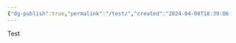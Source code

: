 ```yaml
---
{"dg-publish":true,"permalink":"/test/","created":"2024-04-08T18:39:06.392+08:00","updated":"2024-06-01T09:30:38.758+08:00"}
---
```



Test